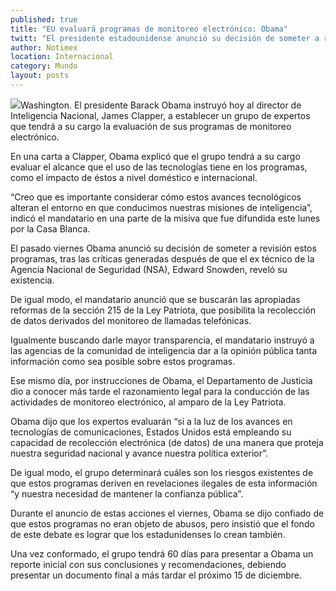 ```yaml
---
published: true
title: "EU evaluará programas de monitoreo electrónico: Obama"
twitt: "El presidente estadounidense anunció su decisión de someter a revisión estos programas, tras las críticas generadas después de que el ex técnico de la Agencia Nacional de Seguridad, Edward Snowden, reveló su existencia."
author: Notimex
location: Internacional
category: Mundo
layout: posts
---
```


![](http://i.imgur.com/AqNZLMYm.jpg)Washington. El presidente Barack Obama instruyó hoy al director de Inteligencia Nacional, James Clapper, a establecer un grupo de expertos que tendrá a su cargo la evaluación de sus programas de monitoreo electrónico.

En una carta a Clapper, Obama explicó que el grupo tendrá a su cargo evaluar el alcance que el uso de las tecnologías tiene en los programas, como el impacto de éstos a nivel doméstico e internacional.

“Creo que es importante considerar cómo estos avances tecnológicos alteran el entorno en que conducimos nuestras misiones de inteligencia”, indicó el mandatario en una parte de la misiva que fue difundida este lunes por la Casa Blanca.

El pasado viernes Obama anunció su decisión de someter a revisión estos programas, tras las críticas generadas después de que el ex técnico de la Agencia Nacional de Seguridad (NSA), Edward Snowden, reveló su existencia.

De igual modo, el mandatario anunció que se buscarán las apropiadas reformas de la sección 215 de la Ley Patriota, que posibilita la recolección de datos derivados del monitoreo de llamadas telefónicas.

Igualmente buscando darle mayor transparencia, el mandatario instruyó a las agencias de la comunidad de inteligencia dar a la opinión pública tanta información como sea posible sobre estos programas.

Ese mismo día, por instrucciones de Obama, el Departamento de Justicia dio a conocer más tarde el razonamiento legal para la conducción de las actividades de monitoreo electrónico, al amparo de la Ley Patriota.

Obama dijo que los expertos evaluarán “si a la luz de los avances en tecnologías de comunicaciones, Estados Unidos está empleando su capacidad de recolección electrónica (de datos) de una manera que proteja nuestra seguridad nacional y avance nuestra política exterior”.

De igual modo, el grupo determinará cuáles son los riesgos existentes de que estos programas deriven en revelaciones ilegales de esta información “y nuestra necesidad de mantener la confianza pública”.

Durante el anuncio de estas acciones el viernes, Obama se dijo confiado de que estos programas no eran objeto de abusos, pero insistió que el fondo de este debate es lograr que los estadunidenses lo crean también.

Una vez conformado, el grupo tendrá 60 días para presentar a Obama un reporte inicial con sus conclusiones y recomendaciones, debiendo presentar un documento final a más tardar el próximo 15 de diciembre.
